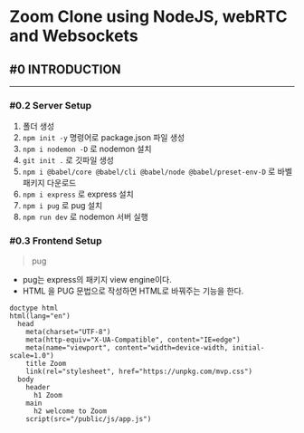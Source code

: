 # Zoom Clone using NodeJS, webRTC and Websockets

## #0 INTRODUCTION
------- 
### #0.2 Server Setup

1. 폴더 생성
2. `npm init -y` 명령어로 package.json 파일 생성
3. `npm i nodemon -D` 로 nodemon 설치
4. `git init .` 로 깃파일 생성
5. `npm i @babel/core @babel/cli @babel/node @babel/preset-env-D` 로 바벨 패키지 다운로드
6. `npm i express` 로 express 설치
7. `npm i pug` 로 pug 설치
8. `npm run dev` 로 nodemon 서버 실행

### #0.3 Frontend Setup

> pug
> 
- pug는 express의 패키지 view engine이다.
- HTML 을 PUG 문법으로 작성하면 HTML로 바꿔주는 기능을 한다.

```tsx
doctype html
html(lang="en")
  head
    meta(charset="UTF-8")
    meta(http-equiv="X-UA-Compatible", content="IE=edge")
    meta(name="viewport", content="width=device-width, initial-scale=1.0")
    title Zoom
    link(rel="stylesheet", href="https://unpkg.com/mvp.css")
  body 
    header 
      h1 Zoom
    main 
      h2 welcome to Zoom
    script(src="/public/js/app.js")
```